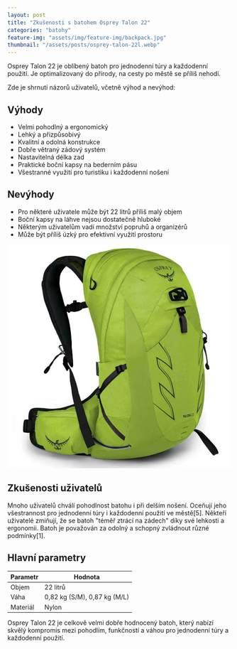 ```yaml
---
layout: post
title: "Zkušenosti s batohem Osprey Talon 22"
categories: "batohy"
feature-img: "assets/img/feature-img/backpack.jpg"
thumbnail: "/assets/posts/osprey-talon-22l.webp"
---
```


Osprey Talon 22 je oblíbený batoh pro jednodenní túry a každodenní použití. Je optimalizovaný do přírody, na cesty po městě se příliš nehodí.

Zde je shrnutí názorů uživatelů, včetně výhod a nevýhod:

## Výhody

- Velmi pohodlný a ergonomický
- Lehký a přizpůsobivý
- Kvalitní a odolná konstrukce
- Dobře větraný zádový systém
- Nastavitelná délka zad
- Praktické boční kapsy na bederním pásu
- Všestranné využití pro turistiku i každodenní nošení

## Nevýhody

- Pro některé uživatele může být 22 litrů příliš malý objem
- Boční kapsy na láhve nejsou dostatečně hluboké
- Některým uživatelům vadí množství popruhů a organizérů
- Může být příliš úzký pro efektivní využití prostoru

![Osprey Talon 22](/assets/posts/osprey-talon-22l.webp)

## Zkušenosti uživatelů

Mnoho uživatelů chválí pohodlnost batohu i při delším nošení. Oceňují jeho všestrannost pro jednodenní túry i každodenní použití ve městě[5]. Někteří uživatelé zmiňují, že se batoh "téměř ztrácí na zádech" díky své lehkosti a ergonomii. Batoh je považován za odolný a schopný zvládnout různé podmínky[1].

## Hlavní parametry

| Parametr | Hodnota |
|----------|---------|
| Objem    | 22 litrů |
| Váha     | 0,82 kg (S/M), 0,87 kg (M/L) |
| Materiál | Nylon  |

Osprey Talon 22 je celkově velmi dobře hodnocený batoh, který nabízí skvělý kompromis mezi pohodlím, funkčností a váhou pro jednodenní túry a každodenní použití.

